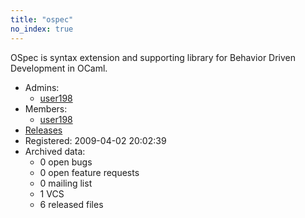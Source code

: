 ```yaml
---
title: "ospec"
no_index: true
---
```


OSpec is syntax extension and supporting library for Behavior Driven Development in OCaml.


* Admins:
  * [user198](/users/user198)
* Members:
  * [user198](/users/user198)
* [Releases](https://download.ocamlcore.org/ospec)
* Registered: 2009-04-02 20:02:39
* Archived data:
  * 0 open bugs
  * 0 open feature requests
  * 0 mailing list
  * 1 VCS
  * 6 released files
